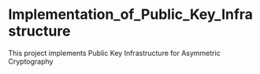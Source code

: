 # Implementation_of_Public_Key_Infrastructure
This project implements Public Key Infrastructure for Asymmetric Cryptography
